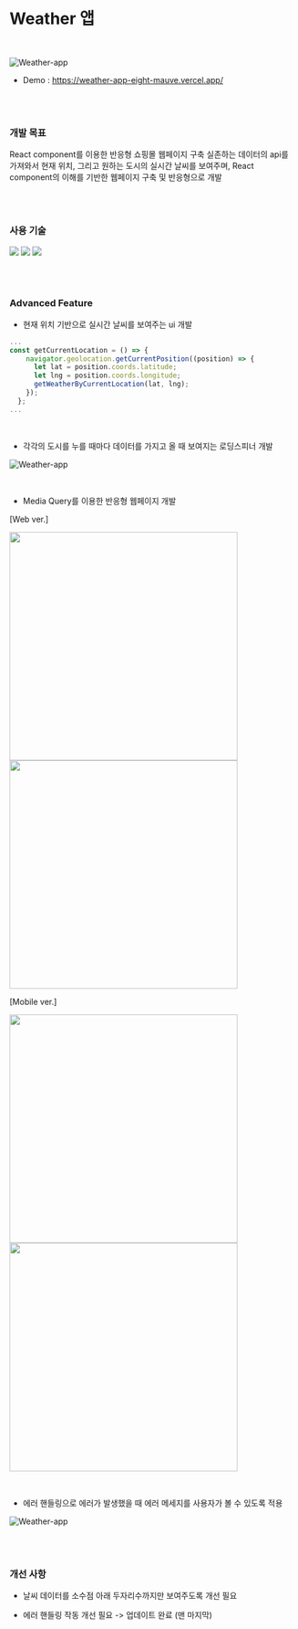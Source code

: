 # Weather 앱

<br/>

![Weather-app](https://user-images.githubusercontent.com/110072947/221766642-12b39515-c40b-43a0-b70c-392f2174df93.png)

+ Demo : https://weather-app-eight-mauve.vercel.app/

<br/>
<br/>

### 개발 목표

React component를 이용한 반응형 쇼핑몰 웹페이지 구축
실존하는 데이터의 api를 가져와서 현재 위치, 그리고 원하는 도시의 실시간 날씨를 보여주며, React component의 이해를 기반한 웹페이지 구축 및 반응형으로 개발

<br/>
<br/>

### 사용 기술

<a href="#"><img src="https://img.shields.io/badge/HTML5-E34F26?style=flat-square&logo=HTML5&logoColor=white"/></a>
<a href="#"><img src="https://img.shields.io/badge/CSS3-1572B6?style=flat-square&logo=CSS3&logoColor=white"/></a>
<a href="#"><img src="https://img.shields.io/badge/React-61DAFB?style=flat-square&logo=React&logoColor=white"/></a>

<br/>
<br/>

### Advanced Feature

+ 현재 위치 기반으로 실시간 날씨를 보여주는 ui 개발

```javascript
...
const getCurrentLocation = () => {
    navigator.geolocation.getCurrentPosition((position) => {
      let lat = position.coords.latitude;
      let lng = position.coords.longitude;
      getWeatherByCurrentLocation(lat, lng);
    });
  };
...
```

<br/>

+ 각각의 도시를 누를 때마다 데이터를 가지고 올 때 보여지는 로딩스피너 개발

![Weather-app](https://user-images.githubusercontent.com/110072947/221767795-347db06a-1b4b-4028-9062-f7ca056089dd.png)

<br/>

+ Media Query를 이용한 반응형 웹페이지 개발

[Web ver.]

<a href="#"><img src="https://user-images.githubusercontent.com/110072947/221769043-f42b00ed-e0b8-4dfc-b420-f8e2da167127.png" width="400"></a>
<a href="#"><img src="https://user-images.githubusercontent.com/110072947/221769020-daa7e2d1-9342-4920-a8ca-e45a1720476f.png" width="400"></a>

[Mobile ver.]

<a href="#"><img src="https://user-images.githubusercontent.com/110072947/221769457-256a3e2e-2d68-4b8f-b33c-cf57bb79b5ec.png" width="400"></a>
<a href="#"><img src="https://user-images.githubusercontent.com/110072947/221769472-a7923a50-cec5-43ef-9529-15618b890f98.png" width="400"></a>

<br/>

+ 에러 핸들링으로 에러가 발생했을 때 에러 메세지를 사용자가 볼 수 있도록 적용

![Weather-app](https://user-images.githubusercontent.com/110072947/230292635-45247f5a-a8ce-409c-bdee-a06a1c36ab97.png)

<br/>
<br/>

### 개선 사항

+ 날씨 데이터를 소수점 아래 두자리수까지만 보여주도록 개선 필요

+ 에러 핸들링 작동 개선 필요 -> 업데이트 완료 (맨 마지막)
